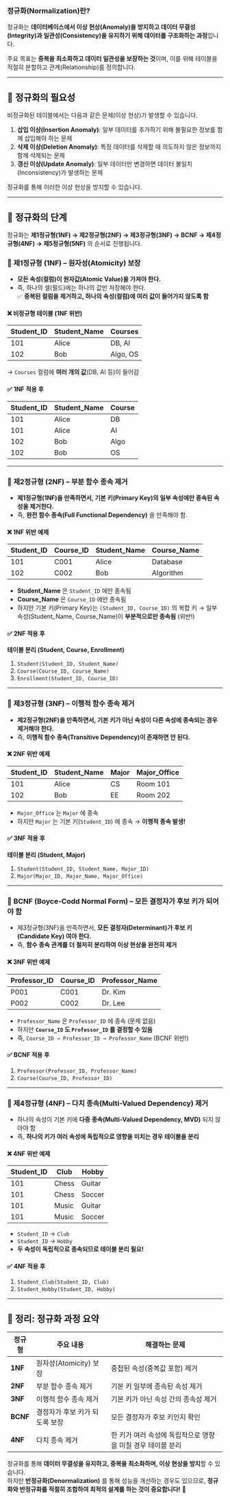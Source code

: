 ### **정규화(Normalization)란?**
정규화는 **데이터베이스에서 이상 현상(Anomaly)을 방지하고 데이터 무결성(Integrity)과 일관성(Consistency)을 유지하기 위해 데이터를 구조화하는 과정**입니다.

주요 목표는 **중복을 최소화하고 데이터 일관성을 보장하는 것**이며, 이를 위해 테이블을 적절히 분할하고 관계(Relationship)를 정의합니다.

---

## **📌 정규화의 필요성**
비정규화된 테이블에서는 다음과 같은 문제(이상 현상)가 발생할 수 있습니다.

1. **삽입 이상(Insertion Anomaly)**: 일부 데이터를 추가하기 위해 불필요한 정보를 함께 삽입해야 하는 문제
2. **삭제 이상(Deletion Anomaly)**: 특정 데이터를 삭제할 때 의도하지 않은 정보까지 함께 삭제되는 문제
3. **갱신 이상(Update Anomaly)**: 일부 데이터만 변경하면 데이터 불일치(Inconsistency)가 발생하는 문제

정규화를 통해 이러한 이상 현상을 방지할 수 있습니다.

---

## **📌 정규화의 단계**
정규화는 **제1정규형(1NF) → 제2정규형(2NF) → 제3정규형(3NF) → BCNF → 제4정규형(4NF) → 제5정규형(5NF)** 의 순서로 진행됩니다.

### 🔹 **제1정규형 (1NF) – 원자성(Atomicity) 보장**
- **모든 속성(컬럼)이 원자값(Atomic Value)을 가져야 한다.**
- 즉, 하나의 셀(필드)에는 하나의 값만 저장해야 한다.  
  ✅ **중복된 컬럼을 제거하고, 하나의 속성(컬럼)에 여러 값이 들어가지 않도록 함**

#### ❌ 비정규형 테이블 (1NF 위반)
| Student_ID | Student_Name | Courses  |  
|------------|--------------|------------|  
| 101        | Alice        | DB, AI     |  
| 102        | Bob          | Algo, OS   |  

→ `Courses` 컬럼에 **여러 개의 값**(DB, AI 등)이 들어감

#### ✅ 1NF 적용 후
| Student_ID | Student_Name | Course  |  
|------------|--------------|--------|  
| 101        | Alice        | DB     |  
| 101        | Alice        | AI     |  
| 102        | Bob          | Algo   |  
| 102        | Bob          | OS     |  

---

### 🔹 **제2정규형 (2NF) – 부분 함수 종속 제거**
- **제1정규형(1NF)을 만족하면서, 기본 키(Primary Key)의 일부 속성에만 종속된 속성을 제거한다.**
- 즉, **완전 함수 종속(Full Functional Dependency)** 을 만족해야 함.

#### ❌ 1NF 위반 예제
| Student_ID | Course_ID | Student_Name | Course_Name |  
|------------|------------|--------------|--------------|  
| 101        | C001       | Alice        | Database     |  
| 102        | C002       | Bob          | Algorithm    |  

- **Student_Name** 은 `Student_ID` 에만 종속됨
- **Course_Name** 은 `Course_ID` 에만 종속됨
- 하지만 기본 키(Primary Key)는 `(Student_ID, Course_ID)` 의 복합 키 → 일부 속성(Student_Name, Course_Name)이 **부분적으로만 종속됨** (위반!)

#### ✅ 2NF 적용 후
**테이블 분리 (Student, Course, Enrollment)**
1. `Student(Student_ID, Student_Name)`
2. `Course(Course_ID, Course_Name)`
3. `Enrollment(Student_ID, Course_ID)`

---

### 🔹 **제3정규형 (3NF) – 이행적 함수 종속 제거**
- **제2정규형(2NF)을 만족하면서, 기본 키가 아닌 속성이 다른 속성에 종속되는 경우 제거해야 한다.**
- 즉, **이행적 함수 종속(Transitive Dependency)이 존재하면 안 된다.**

#### ❌ 2NF 위반 예제
| Student_ID | Student_Name | Major | Major_Office |  
|------------|--------------|--------|--------------|  
| 101        | Alice        | CS     | Room 101     |  
| 102        | Bob          | EE     | Room 202     |  

- `Major_Office` 는 `Major` 에 종속
- 하지만 `Major` 는 기본 키(`Student_ID`) 에 종속 → **이행적 종속 발생!**

#### ✅ 3NF 적용 후
**테이블 분리 (Student, Major)**
1. `Student(Student_ID, Student_Name, Major_ID)`
2. `Major(Major_ID, Major_Name, Major_Office)`

---

### 🔹 **BCNF (Boyce-Codd Normal Form) – 모든 결정자가 후보 키가 되어야 함**
- 제3정규형(3NF)을 만족하면서, **모든 결정자(Determinant)가 후보 키(Candidate Key) 여야 한다.**
- 즉, **함수 종속 관계를 더 철저히 분리하여 이상 현상을 완전히 제거**

#### ❌ 3NF 위반 예제
| Professor_ID | Course_ID | Professor_Name |  
|-------------|-----------|----------------|  
| P001        | C001      | Dr. Kim        |  
| P002        | C002      | Dr. Lee        |  

- `Professor_Name` 은 `Professor_ID` 에 종속 (문제 없음)
- 하지만 **`Course_ID` 도 `Professor_ID` 를 결정할 수 있음**
- 즉, `Course_ID → Professor_ID → Professor_Name` (BCNF 위반!)

#### ✅ BCNF 적용 후
1. `Professor(Professor_ID, Professor_Name)`
2. `Course(Course_ID, Professor_ID)`

---

### 🔹 **제4정규형 (4NF) – 다치 종속(Multi-Valued Dependency) 제거**
- 하나의 속성이 기본 키에 **다중 종속(Multi-Valued Dependency, MVD)** 되지 않아야 함
- 즉, **하나의 키가 여러 속성에 독립적으로 영향을 미치는 경우 테이블을 분리**

#### ❌ 4NF 위반 예제
| Student_ID | Club | Hobby |  
|------------|------|-------|  
| 101        | Chess | Guitar |  
| 101        | Chess | Soccer |  
| 101        | Music | Guitar |  
| 101        | Music | Soccer |  

- `Student_ID` → `Club`
- `Student_ID` → `Hobby`
- **두 속성이 독립적으로 종속되므로 테이블 분리 필요!**

#### ✅ 4NF 적용 후
1. `Student_Club(Student_ID, Club)`
2. `Student_Hobby(Student_ID, Hobby)`

---

## **🚀 정리: 정규화 과정 요약**
| 정규형 | 주요 내용 | 해결하는 문제 |
|--------|---------|-------------|
| **1NF** | 원자성(Atomicity) 보장 | 중첩된 속성(중복값 포함) 제거 |
| **2NF** | 부분 함수 종속 제거 | 기본 키 일부에 종속된 속성 제거 |
| **3NF** | 이행적 함수 종속 제거 | 기본 키가 아닌 속성 간의 종속성 제거 |
| **BCNF** | 결정자가 후보 키가 되도록 보장 | 모든 결정자가 후보 키인지 확인 |
| **4NF** | 다치 종속 제거 | 한 키가 여러 속성에 독립적으로 영향을 미칠 경우 테이블 분리 |

정규화를 통해 **데이터 무결성을 유지하고, 중복을 최소화하며, 이상 현상을 방지**할 수 있습니다.  
하지만 **반정규화(Denormalization)** 를 통해 성능을 개선하는 경우도 있으므로, **정규화와 반정규화를 적절히 조합하여 최적의 설계를 하는 것이 중요합니다!** 🚀
